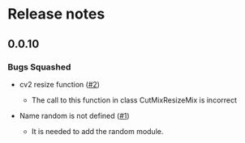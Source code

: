 # Release notes

<!-- do not remove -->

## 0.0.10


### Bugs Squashed

- cv2 resize function ([#2](https://github.com/ruescog/semantic_segmentation_augmentations/issues/2))
  - The call to this function in class CutMixResizeMix is incorrect

- Name random is not defined ([#1](https://github.com/ruescog/semantic_segmentation_augmentations/issues/1))
  - It is needed to add the random module.
